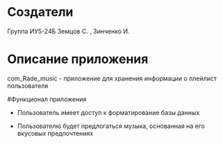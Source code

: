 # Создатели
Группа ИУ5-24Б 
Земцов С. , Зинченко И. 

# Описание приложения
com_Rade_music - приложение для хранения информации о плейлист пользователя

#Функционал приложения
- Пользователь имеет доступ к форматирование базы данных 

- Пользователю будет предлогаться музыка, основанная на его вкусовых предпочтениях
